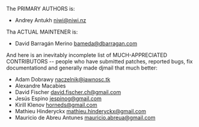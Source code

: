 The PRIMARY AUTHORS is:

- Andrey Antukh <niwi@niwi.nz>

Tha ACTUAL MAINTENER is:

- David Barragán Merino <bameda@dbarragan.com>

And here is an inevitably incomplete list of MUCH-APPRECIATED CONTRIBUTORS --
people who have submitted patches, reported bugs, fix documentationd and
generally made djmail that much better:

- Adam Dobrawy <naczelnik@jawnosc.tk>
- Alexandre Macabies
- David Fischer <david.fischer.ch@gmail.com>
- Jesús Espino <jespinog@gmail.com>
- Kirill Klenov <horneds@gmail.com>
- Mathieu Hinderyckx <mathieu.hinderyckx@gmail.com>
- Mauricio de Abreu Antunes <mauricio.abreua@gmail.com>

